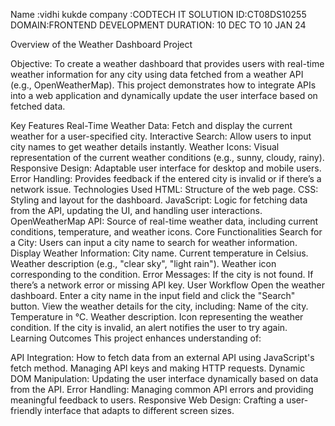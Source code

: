 Name :vidhi kukde
company :CODTECH IT SOLUTION
ID:CT08DS10255
DOMAIN:FRONTEND DEVELOPMENT
DURATION: 10 DEC TO 10 JAN 24

Overview of the Weather Dashboard Project

Objective:
To create a weather dashboard that provides users with real-time weather information for any city using data fetched from a weather API (e.g., OpenWeatherMap). This project demonstrates how to integrate APIs into a web application and dynamically update the user interface based on fetched data.

Key Features
Real-Time Weather Data: Fetch and display the current weather for a user-specified city.
Interactive Search: Allow users to input city names to get weather details instantly.
Weather Icons: Visual representation of the current weather conditions (e.g., sunny, cloudy, rainy).
Responsive Design: Adaptable user interface for desktop and mobile users.
Error Handling: Provides feedback if the entered city is invalid or if there’s a network issue.
Technologies Used
HTML: Structure of the web page.
CSS: Styling and layout for the dashboard.
JavaScript: Logic for fetching data from the API, updating the UI, and handling user interactions.
OpenWeatherMap API: Source of real-time weather data, including current conditions, temperature, and weather icons.
Core Functionalities
Search for a City: Users can input a city name to search for weather information.
Display Weather Information:
City name.
Current temperature in Celsius.
Weather description (e.g., "clear sky", "light rain").
Weather icon corresponding to the condition.
Error Messages:
If the city is not found.
If there’s a network error or missing API key.
User Workflow
Open the weather dashboard.
Enter a city name in the input field and click the "Search" button.
View the weather details for the city, including:
Name of the city.
Temperature in °C.
Weather description.
Icon representing the weather condition.
If the city is invalid, an alert notifies the user to try again.
Learning Outcomes
This project enhances understanding of:

API Integration:
How to fetch data from an external API using JavaScript's fetch method.
Managing API keys and making HTTP requests.
Dynamic DOM Manipulation:
Updating the user interface dynamically based on data from the API.
Error Handling:
Managing common API errors and providing meaningful feedback to users.
Responsive Web Design:
Crafting a user-friendly interface that adapts to different screen sizes.
